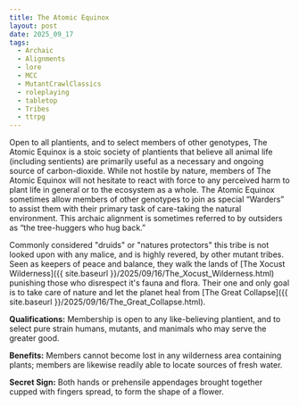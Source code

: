 ```yaml
---
title: The Atomic Equinox
layout: post
date: 2025_09_17
tags:
  - Archaic
  - Alignments
  - lore
  - MCC
  - MutantCrawlClassics
  - roleplaying
  - tabletop
  - Tribes
  - ttrpg
---
```

Open to all plantients, and to select members of other genotypes, The Atomic Equinox is a stoic society of plantients that believe all animal life (including sentients) are primarily useful as a necessary and ongoing source of carbon-dioxide. While not hostile by nature, members of The Atomic Equinox will not hesitate to react with force to any perceived harm to plant life in general or to the ecosystem as a whole. The Atomic Equinox sometimes allow members of other genotypes to join as special “Warders” to assist them with their primary task of care-taking the natural environment. This archaic alignment is sometimes referred to by outsiders as “the tree-huggers who hug back.”

Commonly considered "druids" or "natures protectors" this tribe is not looked upon with any malice, and is highly revered, by other mutant tribes. Seen as keepers of peace and balance, they walk the lands of [The Xocust Wilderness]({{ site.baseurl }}/2025/09/16/The_Xocust_Wilderness.html) punishing those who disrespect it's fauna and flora. Their one and only goal is to take care of nature and let the planet heal from [The Great Collapse]({{ site.baseurl }}/2025/09/16/The_Great_Collapse.html).

**Qualifications:** Membership is open to any like-believing plantient, and to select pure strain humans, mutants, and manimals who may serve the greater good. 

**Benefits:** Members cannot become lost in any wilderness area containing plants; members are likewise readily able to locate sources of fresh water. 

**Secret Sign:** Both hands or prehensile appendages brought together cupped with fingers spread, to form the shape of a flower.